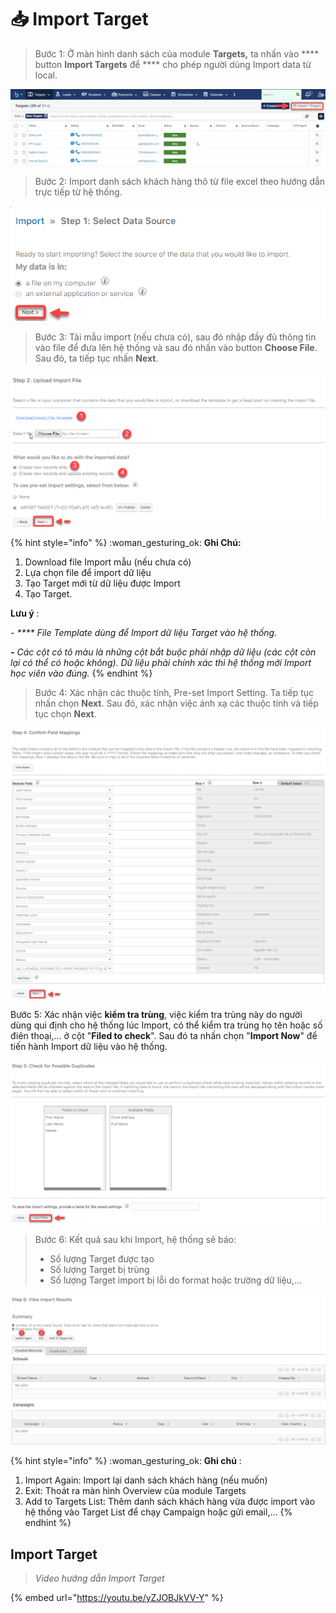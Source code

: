 # 📥 Import Target

> Bước 1: Ở màn hình danh sách của module **Targets,** ta nhấn vào **** button **Import Targets** để **** cho phép người dùng Import data từ local.

![Màn hình danh sách của module Targets](<../../.gitbook/assets/image (113) (1) (1).png>)

> Bước 2: Import danh sách khách hàng thô từ file excel theo hướng dẫn trực tiếp từ hệ thống.

![Select Data Source](<../../.gitbook/assets/image (108) (1).png>)

> Bước 3:&#x20;
> Tải mẫu import (nếu chưa có), sau đó nhập đầy đủ thông tin vào file để đưa lên hệ thống và sau đó nhấn vào button **Choose File**. Sau đó, ta tiếp tục nhấn **Next**.

![Upload Import File](<../../.gitbook/assets/image (105) (1) (1) (1).png>)

{% hint style="info" %}
:woman\_gesturing\_ok: **Ghi Chú:**

1. Download file Import mẫu (nếu chưa có)
2. Lựa chọn file để import dữ liệu
3. Tạo Target mới từ dữ liệu được Import
4. Tạo Target.

**Lưu ý** :

\-      _**** File Template dùng để Import dữ liệu Target vào hệ thống._&#x20;

_**-**       Các cột có tô màu là những cột bắt buộc phải nhập dữ liệu (các cột còn lại có thể có hoặc không). Dữ liệu phải chính xác thì hệ thống mới Import học viên vào đúng._
{% endhint %}

> Bước 4:&#x20;
> &#x20;Xác nhận các thuộc tính, Pre-set Import Setting. Ta tiếp tục nhấn chọn **Next**. Sau đó, xác nhận việc ánh xạ các thuộc tính và tiếp tục chọn **Next**.

![](<../../.gitbook/assets/image (106) (1) (1).png>)

Bước 5:  Xác nhận việc **kiểm tra trùng**, việc kiểm tra trùng này do người dùng qui định cho hệ thống lúc Import, có thể kiểm tra trùng họ tên hoặc số điên thoại,... ở cột "**Filed to check**". Sau đó ta nhấn chọn "**Import Now**" để tiến hành Import dữ liệu vào hệ thống.

![](<../../.gitbook/assets/image (112) (1) (1) (1) (1).png>)

> Bước 6: Kết quả sau khi Import, hệ thống sẽ báo:
>
> * Số lượng Target được tạo
> * Số lượng Target bị trùng&#x20;
> * Số lượng Target import bị lỗi do format hoặc trường dữ liệu,...

![](<../../.gitbook/assets/image (116) (1).png>)

{% hint style="info" %}
:woman\_gesturing\_ok: **Ghi chú** :

1. Import Again: Import lại danh sách khách hàng (nếu muốn)
2. Exit: Thoát ra màn hình Overview của module Targets
3. Add to Targets List: Thêm danh sách khách hàng vừa được import vào hệ thống vào Target List để chạy Campaign hoặc gửi email,...
{% endhint %}

## Import Target

> _Video hướng dẫn Import Target_

{% embed url="https://youtu.be/yZJOBJkVV-Y" %}

